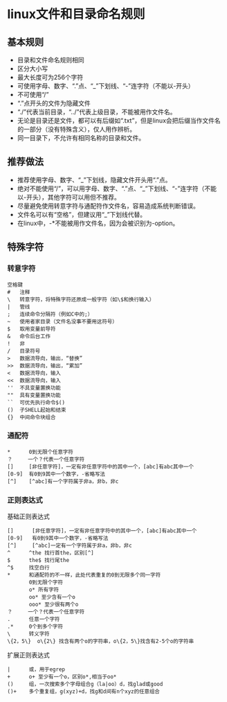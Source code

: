 # linux文件和目录命名规则
## 基本规则
* 目录和文件命名规则相同
* 区分大小写
* 最大长度可为256个字符
* 可使用字母、数字、“.”点、“_”下划线、“-”连字符（不能以-开头）
* 不可使用“/”
* “.”点开头的文件为隐藏文件
* “./”代表当前目录，“../”代表上级目录，不能被用作文件名。
* 无论是目录还是文件，都可以有后缀如“.txt”，但是linux会把后缀当作文件名的一部分（没有特殊含义），仅人用作辨析。
* 同一目录下，不允许有相同名称的目录和文件。

## 推荐做法
* 推荐使用字母、数字、“_”下划线，隐藏文件开头用“.”点。
* 绝对不能使用“/”，可以用字母、数字、“.”点、“_”下划线、“-”连字符（不能以-开头），其他字符可以用但不推荐。
* 尽量避免使用转意字符与通配符作文件名，容易造成系统判断错误。
* 文件名可以有“空格”，但建议用“_”下划线代替。
* 在linux中，-*不能被用作文件名，因为会被识别为-option。

## 特殊字符
### 转意字符
```
空格键	
#   注释
\   转意字符，将特殊字符还原成一般字符（如\$和换行输入）
|   管线
;   连续命令分隔符（例如C中的;）
~   使用者家目录（文件名没事不要用这符号）
$   取用变量前导符
&   命令后台工作
!   非
/   目录符号
>   数据流导向，输出，“替换”
>>  数据流导向，输出，“累加”
<   数据流导向，输入 
<<  数据流导向，输入 
''  不具变量置换功能
""  具有变量置换功能
``  可优先执行命令$()
()  子SHELL起始和结束
{}  中间命令块组合
```
### 通配符
```
*      0到无限个任意字符
？     一个？代表一个任意字符
[]     [非任意字符]，一定有非任意字符中的其中一个，[abc]有abc其中一个
[0-9]  有0到9其中一个数字，-省略写法
[^]    [^abc]有一个字符属于非a，非b，非c 
```

### 正则表达式
基础正则表达式
```
[]      [非任意字符]，一定有非任意字符中的其中一个，[abc]有abc其中一个
[0-9]   有0到9其中一个数字，-省略写法
[^]     [^abc]一定有一个字符属于非a，非b，非c 
^      ^the 找行首the，区别[^]
$      the$ 找行尾the
^$     找空白行
*      和通配符的不一样，此处代表重复的0到无限多个同一字符
       0到无限个字符
       o* 所有字符
       oo* 至少含有一个o
       ooo* 至少很有两个o
？     一个？代表一个任意字符
.      任意一个字符
.*     0个到多个字符
\      转义字符
\{2，5\}  o\{2\} 找含有两个o的字符串，o\{2，5\}找含有2-5个o的字符串
```
扩展正则表达式
```
|      或，用于egrep
+      o+ 至少有一个o，区别o*,相当于oo*
()     组，一次搜索多个字母组合g（la|oo）d，找glad或good
()+    多个重复组，g(xyz)+d，找g和d间有n个xyz的任意组合
```
